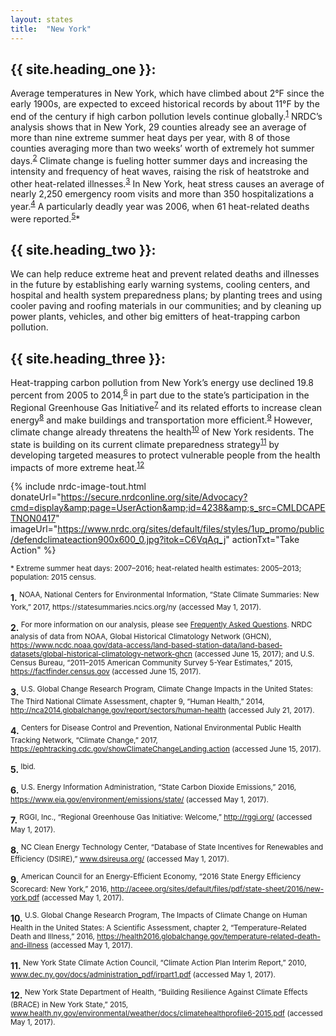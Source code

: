 ```yaml
---
layout: states
title:  "New York"
---
```


## {{ site.heading_one }}:
Average temperatures in New York, which have climbed about 2°F since the early 1900s, are expected to exceed historical records by about 11°F by the end of the century if high carbon pollution levels continue globally.<sup>[1](#f1)</sup> NRDC’s analysis shows that in New York, 29 counties already see an average of more than nine extreme summer heat days per year, with 8 of those counties averaging more than two weeks’ worth of extremely hot summer days.<sup>[2](#f2)</sup> Climate change is fueling hotter summer days and increasing the intensity and frequency of heat waves, raising the risk of heatstroke and other heat-related illnesses.<sup>[3](#f3)</sup> In New York, heat stress causes an average of nearly 2,250 emergency room visits and more than 350 hospitalizations a year.<sup>[4](#f4)</sup> A particularly deadly year was 2006, when 61 heat-related deaths were reported.<sup>[5](#f5)</sup>*

## {{ site.heading_two }}:
We can help reduce extreme heat and prevent related deaths and illnesses in the future by establishing early warning systems, cooling centers, and hospital and health system preparedness plans; by planting trees and using cooler paving and roofing materials in our communities; and by cleaning up power plants, vehicles, and other big emitters of heat-trapping carbon pollution.

## {{ site.heading_three }}:
Heat-trapping carbon pollution from New York’s energy use declined 19.8 percent from 2005 to 2014,<sup>[6](#f6)</sup> in part due to the state’s participation in the Regional Greenhouse Gas Initiative<sup>[7](#f7)</sup> and its related efforts to increase clean energy<sup>[8](#f8)</sup> and make buildings and transportation more efficient.<sup>[9](#f9)</sup> However, climate change already threatens the health<sup>[10](#f10)</sup> of New York residents. The state is building on its current climate preparedness strategy<sup>[11](#f11)</sup> by developing targeted measures to protect vulnerable people from the health impacts of more extreme heat.<sup>[12](#f12)</sup>

{% include nrdc-image-tout.html donateUrl="https://secure.nrdconline.org/site/Advocacy?cmd=display&amp;page=UserAction&amp;id=4238&amp;s_src=CMLDCAPETNON0417"
imageUrl="https://www.nrdc.org/sites/default/files/styles/1up_promo/public/defendclimateaction900x600_0.jpg?itok=C6VqAq_j"
actionTxt="Take Action"
 %}

<sup>* Extreme summer heat days: 2007–2016; heat-related health estimates: 2005–2013; population: 2015 census.</sup>

<footer>
<b id="f1">1.</b><sup> NOAA, National Centers for Environmental Information, “State Climate Summaries: New York,” 2017, https://statesummaries.ncics.org/ny (accessed May 1, 2017).</sup>

<b id="f2">2.</b><sup> For more information on our analysis, please see [Frequently Asked Questions](https://www.nrdc.org/resources/climate-change-and-health-extreme-heat-faqs). NRDC analysis of data from NOAA, Global Historical Climatology Network (GHCN), https://www.ncdc.noaa.gov/data-access/land-based-station-data/land-based-datasets/global-historical-climatology-network-ghcn (accessed June 15, 2017); and U.S. Census Bureau, “2011–2015 American Community Survey 5-Year Estimates,” 2015, https://factfinder.census.gov (accessed June 15, 2017).</sup>

<b id="f3">3.</b><sup> U.S. Global Change Research Program, Climate Change Impacts in the United States: The Third National Climate Assessment, chapter 9, “Human Health,” 2014, http://nca2014.globalchange.gov/report/sectors/human-health (accessed July 21, 2017).</sup>

<b id="f4">4.</b><sup> Centers for Disease Control and Prevention, National Environmental Public Health Tracking Network, “Climate Change,” 2017, https://ephtracking.cdc.gov/showClimateChangeLanding.action (accessed June 15, 2017).</sup>

<b id="f5">5.</b><sup> Ibid.</sup>

<b id="f6">6.</b><sup> U.S. Energy Information Administration, “State Carbon Dioxide Emissions,” 2016, https://www.eia.gov/environment/emissions/state/ (accessed May 1, 2017).</sup>

<b id="f7">7.</b><sup> RGGI, Inc., “Regional Greenhouse Gas Initiative: Welcome,” http://rggi.org/ (accessed May 1, 2017).</sup>

<b id="f8">8.</b><sup> NC Clean Energy Technology Center, “Database of State Incentives for Renewables and Efficiency (DSIRE),” www.dsireusa.org/ (accessed May 1, 2017).</sup>

<b id="f9">9.</b><sup> American Council for an Energy-Efficient Economy, “2016 State Energy Efficiency Scorecard: New York,” 2016, http://aceee.org/sites/default/files/pdf/state-sheet/2016/new-york.pdf (accessed May 1, 2017).</sup>

<b id="f10">10.</b><sup> U.S. Global Change Research Program, The Impacts of Climate Change on Human Health in the United States: A Scientific Assessment, chapter 2, “Temperature-Related Death and Illness,” 2016, https://health2016.globalchange.gov/temperature-related-death-and-illness (accessed May 1, 2017).</sup>

<b id="f11">11.</b><sup> New York State Climate Action Council, “Climate Action Plan Interim Report,” 2010, www.dec.ny.gov/docs/administration_pdf/irpart1.pdf (accessed May 1, 2017).</sup>

<b id="f12">12.</b><sup> New York State Department of Health, “Building Resilience Against Climate Effects (BRACE) in New York State,” 2015, www.health.ny.gov/environmental/weather/docs/climatehealthprofile6-2015.pdf (accessed May 1, 2017).</sup>
</footer>
